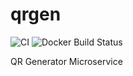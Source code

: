 # qrgen

![CI](https://github.com/milgradesec/qrgen/workflows/CI/badge.svg)
![Docker Build Status](https://img.shields.io/docker/cloud/build/milgradesec/qrgen)

QR Generator Microservice
